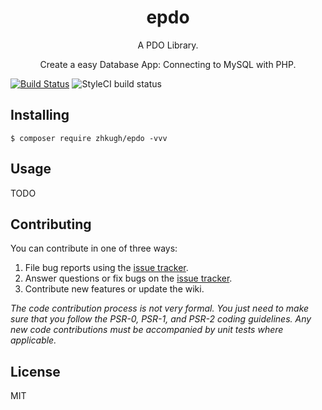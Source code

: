 <h1 align="center"> epdo </h1>

<p align="center"> A PDO Library.</p>
<p align="center">Create a easy Database App: Connecting to MySQL with PHP.</p>

[![Build Status](https://travis-ci.com/zhkugh/epdo.svg?branch=master)](https://travis-ci.com/zhkugh/epdo)
![StyleCI build status](https://github.styleci.io/repos/229662354/shield) 


## Installing

```shell
$ composer require zhkugh/epdo -vvv
```

## Usage

TODO

## Contributing

You can contribute in one of three ways:

1. File bug reports using the [issue tracker](https://github.com/zhkugh/epdo/issues).
2. Answer questions or fix bugs on the [issue tracker](https://github.com/zhkugh/epdo/issues).
3. Contribute new features or update the wiki.

_The code contribution process is not very formal. You just need to make sure that you follow the PSR-0, PSR-1, and PSR-2 coding guidelines. Any new code contributions must be accompanied by unit tests where applicable._

## License

MIT